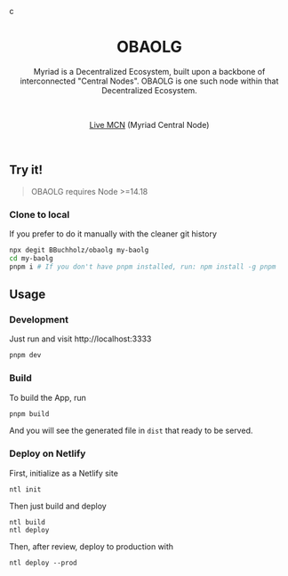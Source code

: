 c<h1 align='center'>OBAOLG</h1>

<p align='center'>
  Myriad is a Decentralized Ecosystem, built upon a backbone of interconnected "Central Nodes". OBAOLG is one such node within that Decentralized Ecosystem.
</p>

<br>

<p align='center'>
<a href="https://obaolg.netlify.app/">Live MCN</a> (Myriad Central Node)
</p>

<br>

## Try it!

> OBAOLG requires Node >=14.18

### Clone to local

If you prefer to do it manually with the cleaner git history

```bash
npx degit BBuchholz/obaolg my-baolg
cd my-baolg
pnpm i # If you don't have pnpm installed, run: npm install -g pnpm
```


## Usage

### Development

Just run and visit http://localhost:3333

```bash
pnpm dev
```

### Build

To build the App, run

```bash
pnpm build
```

And you will see the generated file in `dist` that ready to be served.

### Deploy on Netlify

First, initialize as a Netlify site

```
ntl init
```

Then just build and deploy

```
ntl build
ntl deploy
```

Then, after review, deploy to production with

```
ntl deploy --prod
```

